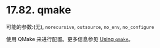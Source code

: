 # 17.82. qmake

可能的参数:(无), `norecursive`, `outsource`, `no_env`, `no_configure`

使用 QMake 来进行配置。更多信息参见 [Using `qmake`](https://docs.freebsd.org/en/books/porters-handbook/special/index.html#using-qmake)。

